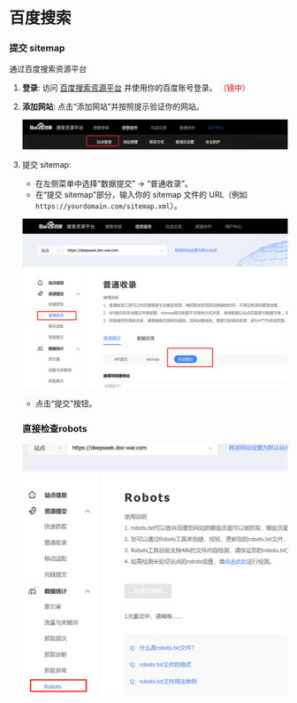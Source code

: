 # 百度搜索



### 提交 sitemap

通过百度搜索资源平台

1. **登录**: 访问 [百度搜索资源平台](https://ziyuan.baidu.com/) 并使用你的百度账号登录。    <span style="color:red">（镜中）</span>

2. **添加网站**: 点击“添加网站”并按照提示验证你的网站。

   ![image-20250315214746233](./assets/image-20250315214746233.png)

3. 提交 sitemap:

   - 在左侧菜单中选择“数据提交” -> “普通收录”。
   - 在“提交 sitemap”部分，输入你的 sitemap 文件的 URL（例如 `https://yourdomain.com/sitemap.xml`）。

   ![image-20250315215210898](./assets/image-20250315215210898.png)

   - 点击“提交”按钮。

   

   ### 直接检查robots

   ![image-20250315215650924](./assets/image-20250315215650924.png)